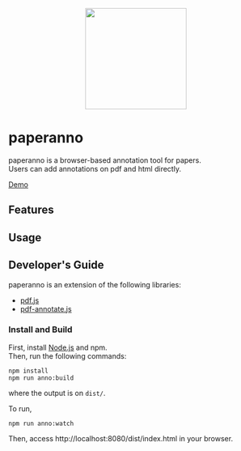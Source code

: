 <p align="center"><img src="https://github.com/paperai/paperanno/blob/master/paperanno.png" width="200"></p>

# paperanno
paperanno is a browser-based annotation tool for papers.  
Users can add annotations on pdf and html directly.

[Demo](https://paperai.github.io/paperanno/)

## Features

## Usage

## Developer's Guide
paperanno is an extension of the following libraries:
* [pdf.js](https://github.com/mozilla/pdf.js)
* [pdf-annotate.js](https://github.com/instructure/pdf-annotate.js/)

### Install and Build
First, install [Node.js](https://nodejs.org/) and npm.  
Then, run the following commands:
```
npm install
npm run anno:build
```
where the output is on `dist/`.

To run,
```
npm run anno:watch
```
Then, access http://localhost:8080/dist/index.html in your browser.
